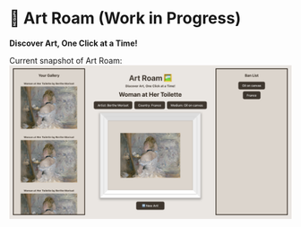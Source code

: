 # 🎨 Art Roam (Work in Progress)
**Discover Art, One Click at a Time!**

Current snapshot of Art Roam:
<img src="src/assets/snapshot.png"/>